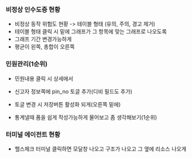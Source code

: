 
### 비정상 인수도증 현황
- 비정상 동작 위험도 현황 -> 테이블 형태 (유의, 주의, 경고 제거)
- 테이블 형태 클릭 시 밑에 그래프가 그 항목에 맞는 그래프로 나오도록
- 그래프 기간 변경가능하게
- 평균이 왼쪽, 총합이 오른쪽

### 민원관리(1순위)
- 민원내용 클릭 시 상세에서
- 신고자 정보쪽에 pin_no 토글 추가(디비 필드도 추가)
- 토글 변경 시 저장버튼 활성화 되게(오른쪽 밑에)

- 통계낼때 폼을 쉽게 작성가능하게 물어보고 좀 생각해보기(1순위)

### 터미널 에이전트 현황
- 헬스체크 터미널 클릭하면 모달창 나오고 구조가 나오고 그 옆에 리소스 나오게